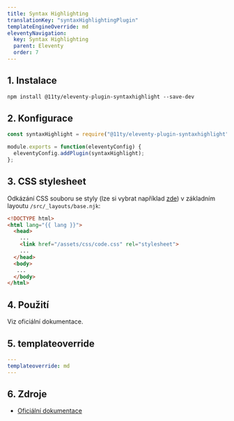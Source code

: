 ```yaml
---
title: Syntax Highlighting
translationKey: "syntaxHighlightingPlugin"
templateEngineOverride: md
eleventyNavigation:
  key: Syntax Highlighting
  parent: Eleventy
  order: 7
---
```

## 1. Instalace
```html
npm install @11ty/eleventy-plugin-syntaxhighlight --save-dev
```
## 2. Konfigurace 
```js
const syntaxHighlight = require("@11ty/eleventy-plugin-syntaxhighlight");

module.exports = function(eleventyConfig) {
  eleventyConfig.addPlugin(syntaxHighlight);
};
```

## 3. CSS stylesheet 
Odkázání CSS souboru se styly (lze si vybrat například [zde](https://github.com/PrismJS/prism-themes)) v základním layoutu `/src/_layouts/base.njk`:

```html
<!DOCTYPE html>
<html lang="{{ lang }}">
  <head>
    ...  
    <link href="/assets/css/code.css" rel="stylesheet">
    ...
  </head>
  <body>
   ...
  </body>
</html>
```

## 4. Použití

Viz oficiální dokumentace.

## 5. templateoverride
```yaml
---
templateoverride: md
---
```

## 6. Zdroje
- [Oficiální dokumentace](https://www.11ty.dev/docs/plugins/syntaxhighlight/)



